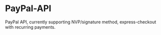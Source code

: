 PayPal-API
==========

PayPal API, currently supporting NVP/signature method, express-checkout with recurring payments.